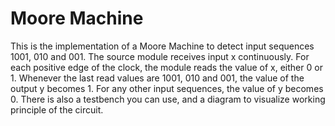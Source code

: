 # Moore Machine
This is the implementation of a Moore Machine to detect input sequences 1001, 010 and 001.
The source module receives input x continuously. 
For each positive edge of the clock, the module reads the value of x, either 0 or 1. 
Whenever the last read values are 1001, 010 and 001, the value of the output y becomes 1. For any other input sequences, the value of y becomes 0.
There is also a testbench you can use, and a diagram to visualize working principle of the circuit.
